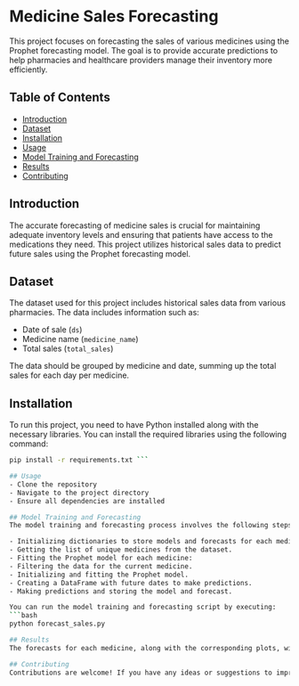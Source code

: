# Medicine Sales Forecasting

This project focuses on forecasting the sales of various medicines using the Prophet forecasting model. The goal is to provide accurate predictions to help pharmacies and healthcare providers manage their inventory more efficiently.

## Table of Contents
- [Introduction](#introduction)
- [Dataset](#dataset)
- [Installation](#installation)
- [Usage](#usage)
- [Model Training and Forecasting](#model-training-and-forecasting)
- [Results](#results)
- [Contributing](#contributing)


## Introduction
The accurate forecasting of medicine sales is crucial for maintaining adequate inventory levels and ensuring that patients have access to the medications they need. This project utilizes historical sales data to predict future sales using the Prophet forecasting model.

## Dataset
The dataset used for this project includes historical sales data from various pharmacies. The data includes information such as:
- Date of sale (`ds`)
- Medicine name (`medicine_name`)
- Total sales (`total_sales`)

The data should be grouped by medicine and date, summing up the total sales for each day per medicine.

## Installation
To run this project, you need to have Python installed along with the necessary libraries. You can install the required libraries using the following command:

```bash
pip install -r requirements.txt ```

## Usage
- Clone the repository
- Navigate to the project directory
- Ensure all dependencies are installed

## Model Training and Forecasting
The model training and forecasting process involves the following steps:

- Initializing dictionaries to store models and forecasts for each medicine.
- Getting the list of unique medicines from the dataset.
- Fitting the Prophet model for each medicine:
- Filtering the data for the current medicine.
- Initializing and fitting the Prophet model.
- Creating a DataFrame with future dates to make predictions.
- Making predictions and storing the model and forecast.

You can run the model training and forecasting script by executing:
```bash
python forecast_sales.py

## Results
The forecasts for each medicine, along with the corresponding plots, will be displayed. These plots include the sales forecast and the forecast components (trend, weekly, and yearly seasonality).

## Contributing
Contributions are welcome! If you have any ideas or suggestions to improve the project, please feel free to open an issue or submit a pull request.
